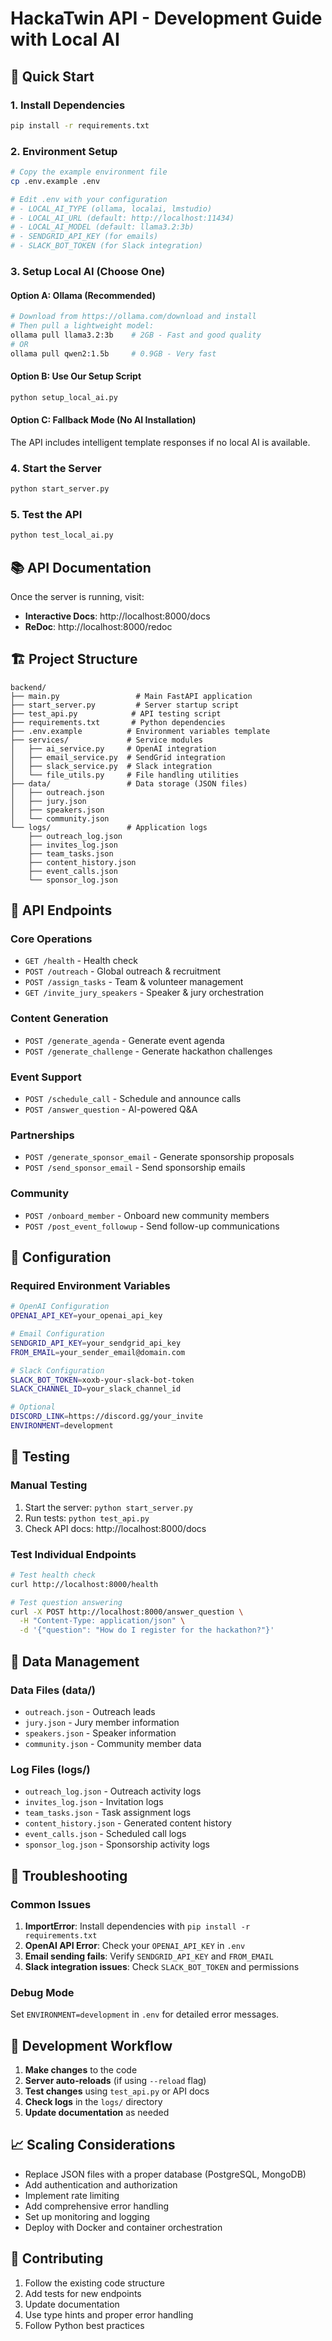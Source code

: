 # HackaTwin API - Development Guide with Local AI

## 🚀 Quick Start

### 1. Install Dependencies
```bash
pip install -r requirements.txt
```

### 2. Environment Setup
```bash
# Copy the example environment file
cp .env.example .env

# Edit .env with your configuration
# - LOCAL_AI_TYPE (ollama, localai, lmstudio)
# - LOCAL_AI_URL (default: http://localhost:11434)
# - LOCAL_AI_MODEL (default: llama3.2:3b)
# - SENDGRID_API_KEY (for emails)
# - SLACK_BOT_TOKEN (for Slack integration)
```

### 3. Setup Local AI (Choose One)

#### Option A: Ollama (Recommended)
```bash
# Download from https://ollama.com/download and install
# Then pull a lightweight model:
ollama pull llama3.2:3b    # 2GB - Fast and good quality
# OR
ollama pull qwen2:1.5b     # 0.9GB - Very fast
```

#### Option B: Use Our Setup Script
```bash
python setup_local_ai.py
```

#### Option C: Fallback Mode (No AI Installation)
The API includes intelligent template responses if no local AI is available.

### 4. Start the Server
```bash
python start_server.py
```

### 5. Test the API
```bash
python test_local_ai.py
```

## 📚 API Documentation

Once the server is running, visit:
- **Interactive Docs**: http://localhost:8000/docs
- **ReDoc**: http://localhost:8000/redoc

## 🏗️ Project Structure

```
backend/
├── main.py                 # Main FastAPI application
├── start_server.py         # Server startup script
├── test_api.py            # API testing script
├── requirements.txt       # Python dependencies
├── .env.example          # Environment variables template
├── services/             # Service modules
│   ├── ai_service.py     # OpenAI integration
│   ├── email_service.py  # SendGrid integration
│   ├── slack_service.py  # Slack integration
│   └── file_utils.py     # File handling utilities
├── data/                 # Data storage (JSON files)
│   ├── outreach.json
│   ├── jury.json
│   ├── speakers.json
│   └── community.json
└── logs/                 # Application logs
    ├── outreach_log.json
    ├── invites_log.json
    ├── team_tasks.json
    ├── content_history.json
    ├── event_calls.json
    └── sponsor_log.json
```

## 🔗 API Endpoints

### Core Operations
- `GET /health` - Health check
- `POST /outreach` - Global outreach & recruitment
- `POST /assign_tasks` - Team & volunteer management
- `GET /invite_jury_speakers` - Speaker & jury orchestration

### Content Generation
- `POST /generate_agenda` - Generate event agenda
- `POST /generate_challenge` - Generate hackathon challenges

### Event Support
- `POST /schedule_call` - Schedule and announce calls
- `POST /answer_question` - AI-powered Q&A

### Partnerships
- `POST /generate_sponsor_email` - Generate sponsorship proposals
- `POST /send_sponsor_email` - Send sponsorship emails

### Community
- `POST /onboard_member` - Onboard new community members
- `POST /post_event_followup` - Send follow-up communications

## 🔧 Configuration

### Required Environment Variables
```bash
# OpenAI Configuration
OPENAI_API_KEY=your_openai_api_key

# Email Configuration
SENDGRID_API_KEY=your_sendgrid_api_key
FROM_EMAIL=your_sender_email@domain.com

# Slack Configuration
SLACK_BOT_TOKEN=xoxb-your-slack-bot-token
SLACK_CHANNEL_ID=your_slack_channel_id

# Optional
DISCORD_LINK=https://discord.gg/your_invite
ENVIRONMENT=development
```

## 🧪 Testing

### Manual Testing
1. Start the server: `python start_server.py`
2. Run tests: `python test_api.py`
3. Check API docs: http://localhost:8000/docs

### Test Individual Endpoints
```bash
# Test health check
curl http://localhost:8000/health

# Test question answering
curl -X POST http://localhost:8000/answer_question \
  -H "Content-Type: application/json" \
  -d '{"question": "How do I register for the hackathon?"}'
```

## 📝 Data Management

### Data Files (data/)
- `outreach.json` - Outreach leads
- `jury.json` - Jury member information
- `speakers.json` - Speaker information  
- `community.json` - Community member data

### Log Files (logs/)
- `outreach_log.json` - Outreach activity logs
- `invites_log.json` - Invitation logs
- `team_tasks.json` - Task assignment logs
- `content_history.json` - Generated content history
- `event_calls.json` - Scheduled call logs
- `sponsor_log.json` - Sponsorship activity logs

## 🚨 Troubleshooting

### Common Issues

1. **ImportError**: Install dependencies with `pip install -r requirements.txt`
2. **OpenAI API Error**: Check your `OPENAI_API_KEY` in `.env`
3. **Email sending fails**: Verify `SENDGRID_API_KEY` and `FROM_EMAIL`
4. **Slack integration issues**: Check `SLACK_BOT_TOKEN` and permissions

### Debug Mode
Set `ENVIRONMENT=development` in `.env` for detailed error messages.

## 🔄 Development Workflow

1. **Make changes** to the code
2. **Server auto-reloads** (if using `--reload` flag)
3. **Test changes** using `test_api.py` or API docs
4. **Check logs** in the `logs/` directory
5. **Update documentation** as needed

## 📈 Scaling Considerations

- Replace JSON files with a proper database (PostgreSQL, MongoDB)
- Add authentication and authorization
- Implement rate limiting
- Add comprehensive error handling
- Set up monitoring and logging
- Deploy with Docker and container orchestration

## 🤝 Contributing

1. Follow the existing code structure
2. Add tests for new endpoints
3. Update documentation
4. Use type hints and proper error handling
5. Follow Python best practices
